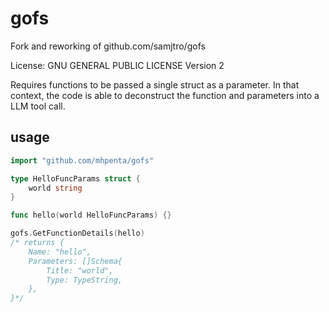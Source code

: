 # gofs

Fork and reworking of github.com/samjtro/gofs

License: GNU GENERAL PUBLIC LICENSE Version 2

Requires functions to be passed a single struct as a parameter. In that context, the code is able to deconstruct the function and parameters into a LLM tool call.



## usage

```go
import "github.com/mhpenta/gofs"

type HelloFuncParams struct {
    world string 
}

func hello(world HelloFuncParams) {}

gofs.GetFunctionDetails(hello)
/* returns {
    Name: "hello",
    Parameters: []Schema{
        Title: "world",
        Type: TypeString,
    },
}*/
```
